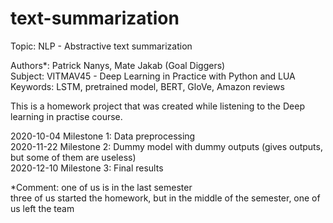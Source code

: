 # text-summarization

Topic: NLP - Abstractive text summarization

Authors*: Patrick Nanys, Mate Jakab (Goal Diggers)  <br />
Subject: VITMAV45 - Deep Learning in Practice with Python and LUA <br />
Keywords: LSTM, pretrained model, BERT, GloVe, Amazon reviews

This is a homework project that was created while listening to the Deep learning in practise course.


2020-10-04 Milestone 1: Data preprocessing <br />
2020-11-22 Milestone 2: Dummy model with dummy outputs (gives outputs, but some of them are useless) <br />
2020-12-10 Milestone 3: Final results <br />

*Comment: one of us is in the last semester <br />
          three of us started the homework, but in the middle of the semester, one of us left the team
          
